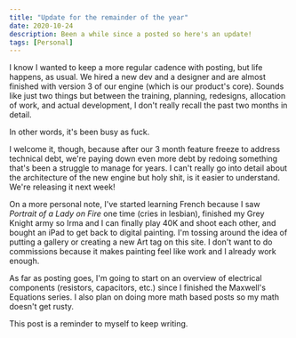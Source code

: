 ```yaml
---
title: "Update for the remainder of the year"
date: 2020-10-24
description: Been a while since a posted so here's an update!
tags: [Personal]
---
```

  
I know I wanted to keep a more regular cadence with posting, but life happens, as usual. We hired a new dev and a designer and are almost finished with version 3 of our engine (which is our product's core). Sounds like just two things but between the training, planning, redesigns, allocation of work, and actual development, I don't really recall the past two months in detail.

In other words, it's been busy as fuck.

I welcome it, though, because after our 3 month feature freeze to address technical debt, we're paying down even more debt by redoing something that's been a struggle to manage for years. I can't really go into detail about the architecture of the new engine but holy shit, is it easier to understand. We're releasing it next week!

On a more personal note, I've started learning French because I saw *Portrait of a Lady on Fire* one time (cries in lesbian), finished my Grey Knight army so Irma and I can finally play 40K and shoot each other, and bought an iPad to get back to digital painting. I'm tossing around the idea of putting a gallery or creating a new Art tag on this site. I don't want to do commissions because it makes painting feel like work and I already work enough.

As far as posting goes, I'm going to start on an overview of electrical components (resistors, capacitors, etc.) since I finished the Maxwell's Equations series. I also plan on doing more math based posts so my math doesn't get rusty.

This post is a reminder to myself to keep writing.